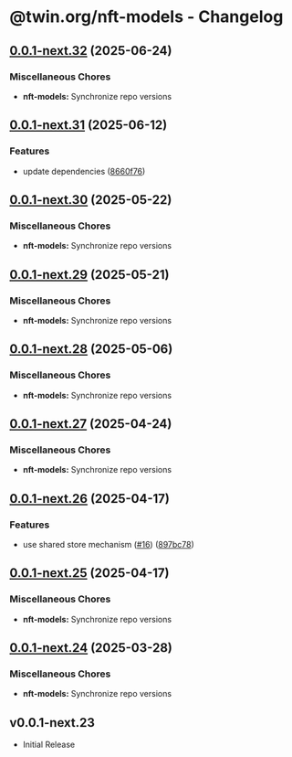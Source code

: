 # @twin.org/nft-models - Changelog

## [0.0.1-next.32](https://github.com/twinfoundation/nft/compare/nft-models-v0.0.1-next.31...nft-models-v0.0.1-next.32) (2025-06-24)


### Miscellaneous Chores

* **nft-models:** Synchronize repo versions

## [0.0.1-next.31](https://github.com/twinfoundation/nft/compare/nft-models-v0.0.1-next.30...nft-models-v0.0.1-next.31) (2025-06-12)


### Features

* update dependencies ([8660f76](https://github.com/twinfoundation/nft/commit/8660f76ca324b0f476e45544cac6bee4b3146c3b))

## [0.0.1-next.30](https://github.com/twinfoundation/nft/compare/nft-models-v0.0.1-next.29...nft-models-v0.0.1-next.30) (2025-05-22)


### Miscellaneous Chores

* **nft-models:** Synchronize repo versions

## [0.0.1-next.29](https://github.com/twinfoundation/nft/compare/nft-models-v0.0.1-next.28...nft-models-v0.0.1-next.29) (2025-05-21)


### Miscellaneous Chores

* **nft-models:** Synchronize repo versions

## [0.0.1-next.28](https://github.com/twinfoundation/nft/compare/nft-models-v0.0.1-next.27...nft-models-v0.0.1-next.28) (2025-05-06)


### Miscellaneous Chores

* **nft-models:** Synchronize repo versions

## [0.0.1-next.27](https://github.com/twinfoundation/nft/compare/nft-models-v0.0.1-next.26...nft-models-v0.0.1-next.27) (2025-04-24)


### Miscellaneous Chores

* **nft-models:** Synchronize repo versions

## [0.0.1-next.26](https://github.com/twinfoundation/nft/compare/nft-models-v0.0.1-next.25...nft-models-v0.0.1-next.26) (2025-04-17)


### Features

* use shared store mechanism ([#16](https://github.com/twinfoundation/nft/issues/16)) ([897bc78](https://github.com/twinfoundation/nft/commit/897bc7805248ba1388b2dd03df24c33f1633f344))

## [0.0.1-next.25](https://github.com/twinfoundation/nft/compare/nft-models-v0.0.1-next.24...nft-models-v0.0.1-next.25) (2025-04-17)


### Miscellaneous Chores

* **nft-models:** Synchronize repo versions

## [0.0.1-next.24](https://github.com/twinfoundation/nft/compare/nft-models-v0.0.1-next.23...nft-models-v0.0.1-next.24) (2025-03-28)


### Miscellaneous Chores

* **nft-models:** Synchronize repo versions

## v0.0.1-next.23

- Initial Release
